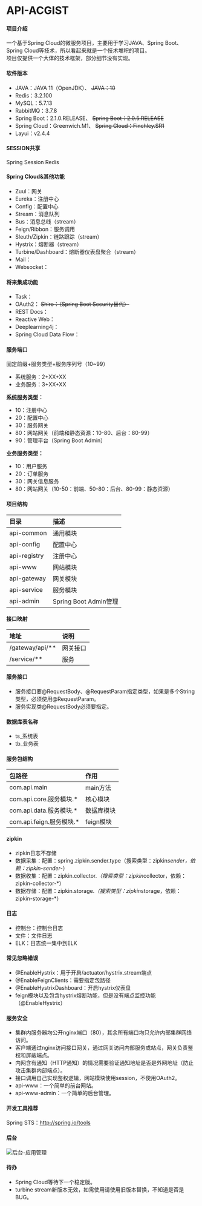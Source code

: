 # API-ACGIST

#### 项目介绍
一个基于Spring Cloud的微服务项目，主要用于学习JAVA、Spring Boot、Spring Cloud等技术，所以看起来就是一个技术堆积的项目。<br />
项目仅提供一个大体的技术框架，部分细节没有实现。

#### 软件版本
* JAVA：JAVA 11（OpenJDK）、
	~~JAVA：10~~
* Redis：3.2.100
* MySQL：5.7.13
* RabbitMQ：3.7.8
* Spring Boot：2.1.0.RELEASE、
	~~Spring Boot：2.0.5.RELEASE~~
* Spring Cloud：Greenwich.M1、
	~~Spring Cloud：Finchley.SR1~~
* Layui：v2.4.4

#### SESSION共享
Spring Session Redis

#### Spring Cloud&其他功能
* Zuul：网关
* Eureka：注册中心
* Config：配置中心
* Stream：消息队列
* Bus：消息总线（stream）
* Feign/Ribbon：服务调用
* Sleuth/Zipkin：链路跟踪（stream）
* Hystrix：熔断器（stream）
* Turbine/Dashboard：熔断器仪表盘聚合（stream）
* Mail：
* Websocket：

#### 将来集成功能
* Task：
* OAuth2：
~~Shiro：（Spring Boot Security替代）~~
* REST Docs：
* Reactive Web：
* Deeplearning4j：
* Spring Cloud Data Flow：

#### 服务端口
固定前缀+服务类型+服务序列号（10~99）
* 系统服务：2+XX+XX
* 业务服务：3+XX+XX

**系统服务类型：**
* 10：注册中心
* 20：配置中心
* 30：服务网关
* 80：网站网关（前端和静态资源：10-80、后台：80-99）
* 90：管理平台（Spring Boot Admin）

**业务服务类型：**
* 10：用户服务
* 20：订单服务
* 30：网关信息服务
* 80：网站网关（10-50：前端、50-80：后台、80-99：静态资源）

#### 项目结构
|目录|描述|
|:-|:-|
|api-common|通用模块|
|api-config|配置中心|
|api-registry|注册中心|
|api-www|网站模块|
|api-gateway|网关模块|
|api-service|服务模块|
|api-admin|Spring Boot Admin管理|

#### 接口映射
|地址|说明|
|:-|:-|
|/gateway/api/**|网关接口|
/service/**|服务|

#### 服务接口
* 服务接口要@RequestBody、@RequestParam指定类型，如果是多个String类型，必须使用@RequestParam。
* 服务实现类@RequestBody必须要指定。

#### 数据库表名称
* ts_系统表
* tb_业务表

#### 服务包结构
|包路径|作用|
|:-|:-|
|com.api.main|main方法|
|com.api.core.服务模块.*|核心模块|
|com.api.data.服务模块.*|数据库模块|
|com.api.feign.服务模块.*|feign模块|

#### zipkin
* zipkin日志不存储
* 数据采集：配置：spring.zipkin.sender.type（搜索类型：zipkin*sender，依赖：zipkin-sender-*）
* 数据收集：配置：zipkin.collector.*（搜索类型：zipkin*collector，依赖：zipkin-collector-*）
* 数据存储：配置：zipkin.storage.*（搜索类型：zipkin*storage，依赖：zipkin-storage-*）

#### 日志
* 控制台：控制台日志
* 文件：文件日志
* ELK：日志统一集中到ELK

#### 常见忽略错误
* @EnableHystrix：用于开启/actuator/hystrix.stream端点
* @EnableFeignClients：需要指定包路径
* @EnableHystrixDashboard：开启hystrix仪表盘
* feign模块以及包含hystrix熔断功能，但是没有端点监控功能（@EnableHystrix）

#### 服务安全
* 集群内服务器均公开nginx端口（80），其余所有端口均只允许内部集群网络访问。
* 客户端通过nginx访问接口网关，通过网关访问内部服务或站点，网关负责鉴权和屏蔽端点。
* 内网含有通知（HTTP通知）的情况需要验证通知地址是否是外网地址（防止攻击集群内部端点）。
* 接口调用自己实现鉴权逻辑，网站模块使用session，不使用OAuth2。
* api-www：一个简单的前台网站。
* api-www-admin：一个简单的后台管理。

#### 开发工具推荐
Spring STS：http://spring.io/tools

#### 后台
![后台-应用管理](http://files.git.oschina.net/group1/M00/05/78/PaAvDFviS6mAKNm9AACCOU1fjHU382.png)

#### 待办
* Spring Cloud等待下一个稳定版。
* turbine stream新版本无效，如需使用请使用旧版本替换，不知道是否是BUG。